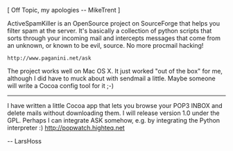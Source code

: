 [ Off Topic, my apologies -- MikeTrent ]

ActiveSpamKiller is an OpenSource project on SourceForge that helps you filter spam at the server. It's basically a collection of python scripts that sorts through your incoming mail and intercepts messages that come from an unknown, or known to be evil, source. No more procmail hacking!

    http://www.paganini.net/ask

The project works well on Mac OS X. It just worked "out of the box" for me, although I did have to muck about with sendmail a little. Maybe someone will write a Cocoa config tool for it ;-)

----

I have written a little Cocoa app that lets you browse your POP3 INBOX and
delete mails without downloading them. I will release version 1.0 under the GPL.
Perhaps I can integrate ASK somehow, e.g. by integrating the Python interpreter :)
http://popwatch.highteq.net

-- LarsHoss

